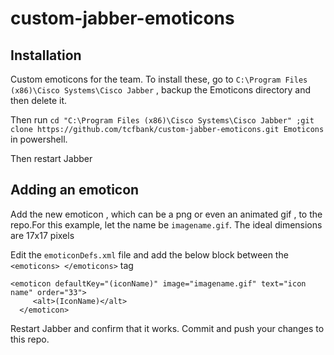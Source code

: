 # custom-jabber-emoticons

Installation
------------

Custom emoticons for the team. To install these, go to `C:\Program Files (x86)\Cisco Systems\Cisco Jabber` , 
backup the Emoticons directory and then delete it.

Then run `cd "C:\Program Files (x86)\Cisco Systems\Cisco Jabber" ;git clone https://github.com/tcfbank/custom-jabber-emoticons.git Emoticons` in powershell.

Then restart Jabber

Adding an emoticon
------------------
Add the new emoticon , which can be a png or even an animated gif , to the repo.For this example, let the name be `imagename.gif`. The ideal dimensions are 17x17 pixels

Edit the `emoticonDefs.xml` file and add the below block between the `<emoticons> </emoticons>` tag
```
<emoticon defaultKey="(iconName)" image="imagename.gif" text="icon name" order="33">
	 <alt>(IconName)</alt>
  </emoticon>
```

Restart Jabber and confirm that it works. Commit and push your changes to this repo.

